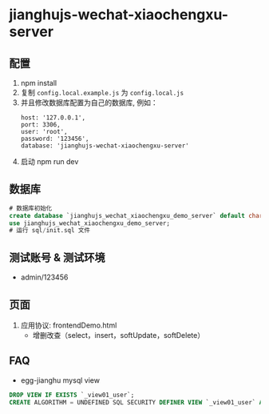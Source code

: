 # jianghujs-wechat-xiaochengxu-server

## 配置

1. npm install
2. 复制 `config.local.example.js` 为 `config.local.js`
3. 并且修改数据库配置为自己的数据库, 例如：
   ```
   host: '127.0.0.1',
   port: 3306,
   user: 'root',
   password: '123456',
   database: 'jianghujs-wechat-xiaochengxu-server'
   ```
4. 启动 npm run dev
   
## 数据库

```sql
# 数据库初始化
create database `jianghujs_wechat_xiaochengxu_demo_server` default character set utf8mb4 collate utf8mb4_bin;
use jianghujs_wechat_xiaochengxu_demo_server;
# 运行 sql/init.sql 文件
```

## 测试账号 & 测试环境

- admin/123456

## 页面

1. 应用协议: frontendDemo.html
   * 增删改查（select，insert，softUpdate，softDelete）

## FAQ

- egg-jianghu mysql view
```sql
DROP VIEW IF EXISTS `_view01_user`;
CREATE ALGORITHM = UNDEFINED SQL SECURITY DEFINER VIEW `_view01_user` AS select * from `_user`;
```
